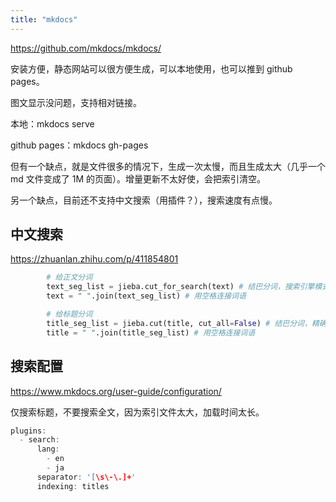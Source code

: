 ```yaml
---
title: "mkdocs"
---
```


https://github.com/mkdocs/mkdocs/

安装方便，静态网站可以很方便生成，可以本地使用，也可以推到 github pages。

图文显示没问题，支持相对链接。

本地：mkdocs serve

github pages：mkdocs gh-pages

但有一个缺点，就是文件很多的情况下，生成一次太慢，而且生成太大（几乎一个 md 文件变成了 1M 的页面）。增量更新不太好使，会把索引清空。

另一个缺点，目前还不支持中文搜索（用插件？），搜索速度有点慢。

## 中文搜索

https://zhuanlan.zhihu.com/p/411854801

```python
        # 给正文分词
        text_seg_list = jieba.cut_for_search(text) # 结巴分词，搜索引擎模式，召回率更高
        text = " ".join(text_seg_list) # 用空格连接词语

        # 给标题分词
        title_seg_list = jieba.cut(title, cut_all=False) # 结巴分词，精确模式，更可读
        title = " ".join(title_seg_list) # 用空格连接词语
```

## 搜索配置

https://www.mkdocs.org/user-guide/configuration/

仅搜索标题，不要搜索全文，因为索引文件太大，加载时间太长。

```c
plugins:
  - search:
      lang:
        - en
        - ja
      separator: '[\s\-\.]+'
      indexing: titles
```